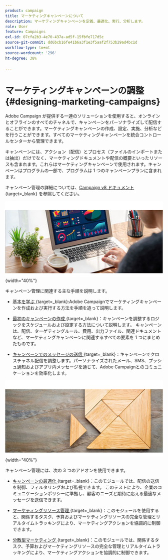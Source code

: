 ```yaml
---
product: campaign
title: マーケティングキャンペーンについて
description: マーケティングキャンペーンを定義、最適化、実行、分析します。
role: User
feature: Campaigns
exl-id: 07cfa2b3-4e70-437a-ad5f-15fbfe717d5c
source-git-commit: dd6bcb16fe41b6a3f1e3f5aaf2f753b29ad4bc1d
workflow-type: tm+mt
source-wordcount: '296'
ht-degree: 38%

---
```


# マーケティングキャンペーンの調整{#designing-marketing-campaigns}

Adobe Campaign が提供する一連のソリューションを使用すると、オンラインとオフラインのすべてのチャネルで、キャンペーンをパーソナライズして配信することができます。マーケティングキャンペーンの作成、設定、実施、分析などを行うことができます。すべてのマーケティングキャンペーンを統合コントロールセンターから管理できます。

キャンペーンには、アクション（配信）とプロセス（ファイルのインポートまたは抽出）だけでなく、マーケティングドキュメントや配信の概要といったリソースも含まれます。これらはマーケティングキャンペーンで使用されます。キャンペーンはプログラムの一部で、プログラムは 1 つのキャンペーンプランに含まれます。

キャンペーン管理の詳細については、[Campaign v8 ドキュメント ](https://experienceleague.adobe.com/docs/campaign/campaign-v8/campaigns/campaigns.html){target=_blank} を参照してください。

![](assets/do-not-localize/campaign.jpg){width="40%"}

キャンペーン管理に関連する主な手順を説明します。

* [ 基本を学ぶ ](https://experienceleague.adobe.com/docs/campaign/automation/campaign-orchestration/set-up-campaigns.html?lang=ja){target=_blank}:Adobe Campaignでマーケティングキャンペーンを作成および実行する方法を手順を追って説明します。

* [ 最初のキャンペーンの作成 ](https://experienceleague.adobe.com/docs/campaign/automation/campaign-orchestration/marketing-campaign-create.html?lang=ja){target=_blank}：キャンペーンを調整するロジックをスケジュールおよび設定する方法について説明します。 キャンペーンは、配信、ターゲティングルール、費用、出力ファイル、関連ドキュメントなど、マーケティングキャンペーンに関連するすべての要素を 1 つにまとめたものです。

* [ キャンペーンでのメッセージの送信 ](https://experienceleague.adobe.com/docs/campaign/automation/campaign-orchestration/marketing-campaign-deliveries.html?lang=ja){target=_blank}：キャンペーンでクロスチャネル配信を調整します。パーソナライズされたメール、SMS、プッシュ通知およびアプリ内メッセージを通じて、Adobe Campaignとのコミュニケーションを効率化します。

![](assets/do-not-localize/add-on.jpg){width="40%"}

キャンペーン管理には、次の 3 つのアドオンを使用できます。

* [ キャンペーンの最適化 ](https://experienceleague.adobe.com/docs/campaign/automation/campaign-optimization/campaign-typologies.html?lang=ja){target=_blank}：このモジュールでは、配信の送信を制御、フィルタリングおよび監視できます。 このテストにより、企業のコミュニケーションポリシーに準拠し、顧客のニーズと期待に応える最適なメッセージを送信できます。

* [ マーケティングリソース管理 ](https://experienceleague.adobe.com/docs/campaign/automation/mrm/about-marketing-resource-management.html?lang=ja){target=_blank}：このモジュールを使用すると、関係するタスク、予算およびマーケティングリソースの完全な管理とリアルタイムトラッキングにより、マーケティングアクションを協調的に制御できます。

* [ 分散型マーケティング ](https://experienceleague.adobe.com/docs/campaign/automation/distributed-marketing/about-distributed-marketing.html?lang=ja){target=_blank}：このモジュールでは、関係するタスク、予算およびマーケティングリソースの完全な管理とリアルタイムトラッキングにより、マーケティングアクションを協調的に制御できます。

<!--

Adobe Campaign lets you define, optimize, execute and analyze communications and marketing campaigns. Adobe Campaign acts like a unified order and execution center for marketing strategies. For more on this, refer to [Access campaigns](../../distributed/using/accessing-campaigns.md) and [Create marketing campaigns](../../campaign/using/setting-up-marketing-campaigns.md).

In addition, the **Marketing Resource Management (MRM)** module lets you control marketing actions in a collaborative mode by providing complete management and real-time tracking of the tasks, budgets and marketing resources involved. The Marketing Resource Management lets you optimize and regulate the management of internal and external processes, resources and marketing campaigns, as well as third party relations (agencies, printers, etc.). For more on this, refer to [this section](../../mrm/using/about-marketing-resource-management.md).

>[!NOTE]
>
>For more on the Adobe Campaign core functionalities, refer t [this section](../../platform/using/about-adobe-campaign-classic.md) section.  
>Capabilities related to population targeting, message personalization and message delivery on the various channels are detailed in [this section](../../delivery/using/steps-about-delivery-creation-steps.md).

![](assets/do-not-localize/how-to-video.png) [Discover marketing campaigns keys concepts in video](#video)

## Core concepts {#core-concepts}

The following concepts need to be known in the context of Campaign:

* **Campaign**

  A campaign centralizes all the elements related to a marketing campaign: deliveries, targeting rules, costs, export files, related documents, etc. Each campaign is attached to a program.

  For more on this, refer to [Adding a campaign](../../campaign/using/setting-up-marketing-campaigns.md#adding-a-campaign).

* **Program**

  A program lets you define marketing actions for a calendar period: launch, canvassing, loyalty, etc. Each program contains campaigns linked to a calendar, which provides an overall view.

* **Plan**

  The marketing plan can contain multiple programs. It is linked to a calendar period, has an allocated budget and can also be linked up to documents and objectives.

  For more on this, refer to [Campaign calendar](../../campaign/using/accessing-marketing-campaigns.md#campaign-calendar).

* **Workflow**

  A campaign workflow contains the same activities as for all workflows but is specific to the campaign. It enables you to create and configure deliveries for all available channels.

  For more on this, refer to [this section](../../campaign/using/marketing-campaign-deliveries.md#building-the-main-target-in-a-workflow).

* **Objectives**

  Within the campaign, program or plan, you can state a list of objectives. These are quantified values to be reached. At the end of the campaign, program or plan, the MRM module lets you compare the objectives and results in dedicated reports.

* **Delivery outline**

  A delivery outline is a structured description of a delivery. Every delivery can refer to a delivery outline which contains, for example, the related offers, documents to be attached, or a link to stores. An offer can be referenced in the delivery according to the delivery outline selected.

  For more on this, refer to [this section](../../campaign/using/marketing-campaign-deliveries.md#associating-and-structuring-resources-linked-via-a-delivery-outline).

## Tutorial {#video}

This video presents the key concepts of marketing campaigns.

>[!VIDEO](https://video.tv.adobe.com/v/35131?quality=12)

Additional Campaign Classic how-to videos are available [here](https://experienceleague.adobe.com/docs/campaign-classic-learn/tutorials/overview.html).

-->